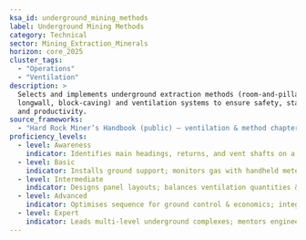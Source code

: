 ```yaml
---
ksa_id: underground_mining_methods
label: Underground Mining Methods
category: Technical
sector: Mining_Extraction_Minerals
horizon: core_2025
cluster_tags:
  - "Operations"
  - "Ventilation"
description: >
  Selects and implements underground extraction methods (room-and-pillar,
  longwall, block-caving) and ventilation systems to ensure safety, stability,
  and productivity.
source_frameworks:
  - "Hard Rock Miner’s Handbook (public) – ventilation & method chapters"
proficiency_levels:
  - level: Awareness
    indicator: Identifies main headings, returns, and vent shafts on a plan.
  - level: Basic
    indicator: Installs ground support; monitors gas with handheld meters.
  - level: Intermediate
    indicator: Designs panel layouts; balances ventilation quantities & pressures.
  - level: Advanced
    indicator: Optimises sequence for ground control & economics; integrates real-time gas sensors.
  - level: Expert
    indicator: Leads multi-level underground complexes; mentors engineers; develops automation roadmaps for underground fleets.
---
```


